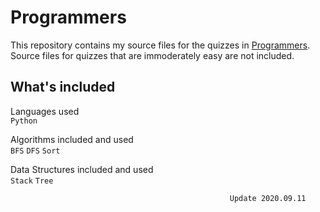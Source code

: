 # Programmers
This repository contains my source files for the quizzes in [Programmers](https://programmers.co.kr/).  
Source files for quizzes that are immoderately easy are not included.  

## What's included
Languages used  
`Python`

Algorithms included and used  
`BFS` `DFS` `Sort`
  
Data Structures included and used  
`Stack` `Tree`


                                                     Update 2020.09.11


